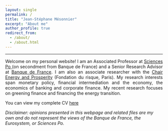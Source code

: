 ```yaml
---
layout: single
permalink: /
title: "Jean-Stéphane Mésonnier"
excerpt: "About me"
author_profile: true
redirect_from: 
  - /about/
  - /about.html
---
```


---  
<p style='text-align: justify;'>Welcome on my personal website!
I am an Associated Professor at <a href='https://www.sciencespo.fr/department-economics/researcher/jean-stephane-mesonnier.html'>Sciences Po </a> (on secondment from Banque de France) and a Senior Research Advisor at <a href='https://www.banque-france.fr/en/economics/economists-and-researchers/jean-stephane-mesonnier'>Banque de France</a>. I am also an associate researcher with the <a href='http://www.chair-energy-prosperity.org/'>Chair Energy and Prosperity</a> (Fondation du risque, Paris). My research interests span monetary policy, financial intermediation and the economy, the economics of banking and corporate finance. My recent research focuses on greening finance and financing the energy transition.</p>

You can view my complete CV [here](https://www.dropbox.com/s/7vvnkfuusphy7id/JSM_CVengl.pdf?dl=0)

_Disclaimer: opinions presented in this webpage and related files are my own and do not represent the views of the Banque de France, the Eurosystem, or Sciences Po._
